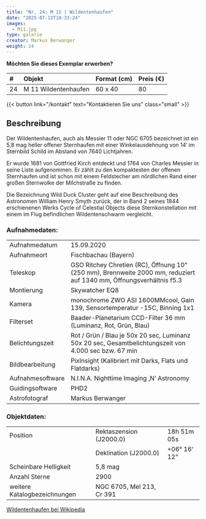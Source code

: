 ```yaml
---
title: "Nr. 24: M 11 | Wildentenhaufen"
date: "2025-07-13T10:33:24"
images:
  - M11.jpg
type: galerie
creator: Markus Berwanger
weight: 24
---
```


**Möchten Sie dieses Exemplar erwerben?**

| #   | Objekt               | Format (cm) | Preis (€) |
| :-- | :------------------- | :---------- | :-------- |
| 24  | M 11 Wildentenhaufen | 60 x 40     | 80        |

{{< button link="/kontakt" text="Kontaktieren Sie uns" class="small" >}}

## Beschreibung

Der Wildentenhaufen, auch als Messier 11 oder NGC 6705 bezeichnet ist ein 5,8 mag heller offener Sternhaufen mit einer Winkelausdehnung von 14′ im Sternbild Schild im Abstand von 7640 Lichtjahren.

Er wurde 1681 von Gottfried Kirch entdeckt und 1764 von Charles Messier in seine Liste aufgenommen. Er zählt zu den kompaktesten der offenen Sternhaufen und ist schon mit einem
Feldstecher am nördlichen Rand einer großen Sternwolke der Milchstraße zu finden.

Die Bezeichnung Wild Duck Cluster geht auf eine Beschreibung des Astronomen William Henry Smyth zurück, der in Band 2 seines 1844 erschienenen Werks Cycle of Celestial Objects diese Sternkonstellation mit einem im Flug befindlichen Wildentenschwarm vergleicht.

### Aufnahmedaten:

|                  |                                                                                                                     |
| ---------------- | ------------------------------------------------------------------------------------------------------------------- |
| Aufnahmedatum    | 15.09.2020                                                                                                          |
| Aufnahmeort      | Fischbachau (Bayern)                                                                                                |
| Teleskop         | GSO Ritchey Chretien (RC), Öffnung 10“ (250 mm), Brennweite 2000 mm, reduziert auf 1340 mm, Öffnungsverhältnis f5.3 |
| Montierung       | Skywatcher EQ8                                                                                                      |
| Kamera           | monochrome ZWO ASI 1600MMcool, Gain 139, Sensortemperatur -15C, Binning 1x1                                         |
| Filterset        | Baader-Planetarium CCD-Filter 36 mm (Luminanz, Rot, Grün, Blau)                                                     |
| Belichtungszeit  | Rot / Grün / Blau je 50x 20 sec, Luminanz 50x 20 sec, Gesamtbelichtungszeit von 4.000 sec bzw. 67 min               |
| Bildbearbeitung  | PixInsight (Kalibriert mit Darks, Flats und Flatdarks)                                                              |
| Aufnahmesoftware | N.I.N.A. Nighttime Imaging ‚N‘ Astronomy                                                                            |
| Guidingsoftware  | PHD2                                                                                                                |
| Astrofotograf    | Markus Berwanger                                                                                                    |

### Objektdaten:

|                              |                           |              |
| ---------------------------- | ------------------------- | ------------ |
| Position                     | Rektaszension (J2000.0)   | 18h 51m 05s  |
|                              | Deklination (J2000.0)     | +06° 16‘ 12“ |
| Scheinbare Helligkeit        | 5,8 mag                   |              |
| Anzahl Sterne                | 2900                      |              |
| weitere Katalogbezeichnungen | NGC 6705, Mel 213, Cr 391 |              |

[Wildentenhaufen bei Wikipedia](https://de.wikipedia.org/wiki/Wildentenhaufen)
